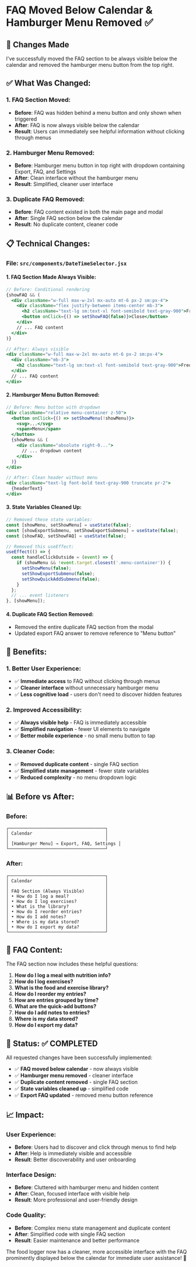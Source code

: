 # FAQ Moved Below Calendar & Hamburger Menu Removed ✅

## 🎉 **Changes Made**

I've successfully moved the FAQ section to be always visible below the calendar and removed the hamburger menu button from the top right.

## ✅ **What Was Changed:**

### **1. FAQ Section Moved:**
- **Before**: FAQ was hidden behind a menu button and only shown when triggered
- **After**: FAQ is now always visible below the calendar
- **Result**: Users can immediately see helpful information without clicking through menus

### **2. Hamburger Menu Removed:**
- **Before**: Hamburger menu button in top right with dropdown containing Export, FAQ, and Settings
- **After**: Clean interface without the hamburger menu
- **Result**: Simplified, cleaner user interface

### **3. Duplicate FAQ Removed:**
- **Before**: FAQ content existed in both the main page and modal
- **After**: Single FAQ section below the calendar
- **Result**: No duplicate content, cleaner code

## 📋 **Technical Changes:**

### **File: `src/components/DateTimeSelector.jsx`**

#### **1. FAQ Section Made Always Visible:**
```jsx
// Before: Conditional rendering
{showFAQ && (
  <div className="w-full max-w-2xl mx-auto mt-6 px-2 sm:px-4">
    <div className="flex justify-between items-center mb-3">
      <h2 className="text-lg sm:text-xl font-semibold text-gray-900">Frequent Questions</h2>
      <button onClick={() => setShowFAQ(false)}>Close</button>
    </div>
    // ... FAQ content
  </div>
)}

// After: Always visible
<div className="w-full max-w-2xl mx-auto mt-6 px-2 sm:px-4">
  <div className="mb-3">
    <h2 className="text-lg sm:text-xl font-semibold text-gray-900">Frequent Questions</h2>
  </div>
  // ... FAQ content
</div>
```

#### **2. Hamburger Menu Button Removed:**
```jsx
// Before: Menu button with dropdown
<div className="relative menu-container z-50">
  <button onClick={() => setShowMenu(!showMenu)}>
    <svg>...</svg>
    <span>Menu</span>
  </button>
  {showMenu && (
    <div className="absolute right-0...">
      // ... dropdown content
    </div>
  )}
</div>

// After: Clean header without menu
<div className="text-lg font-bold text-gray-900 truncate pr-2">
  {headerText}
</div>
```

#### **3. State Variables Cleaned Up:**
```jsx
// Removed these state variables:
const [showMenu, setShowMenu] = useState(false);
const [showExportSubmenu, setShowExportSubmenu] = useState(false);
const [showFAQ, setShowFAQ] = useState(false);

// Removed this useEffect:
useEffect(() => {
  const handleClickOutside = (event) => {
    if (showMenu && !event.target.closest('.menu-container')) {
      setShowMenu(false);
      setShowExportSubmenu(false);
      setShowQuickAddSubmenu(false);
    }
  };
  // ... event listeners
}, [showMenu]);
```

#### **4. Duplicate FAQ Section Removed:**
- Removed the entire duplicate FAQ section from the modal
- Updated export FAQ answer to remove reference to "Menu button"

## 🎯 **Benefits:**

### **1. Better User Experience:**
- ✅ **Immediate access** to FAQ without clicking through menus
- ✅ **Cleaner interface** without unnecessary hamburger menu
- ✅ **Less cognitive load** - users don't need to discover hidden features

### **2. Improved Accessibility:**
- ✅ **Always visible help** - FAQ is immediately accessible
- ✅ **Simplified navigation** - fewer UI elements to navigate
- ✅ **Better mobile experience** - no small menu button to tap

### **3. Cleaner Code:**
- ✅ **Removed duplicate content** - single FAQ section
- ✅ **Simplified state management** - fewer state variables
- ✅ **Reduced complexity** - no menu dropdown logic

## 📊 **Before vs After:**

### **Before:**
```
┌─────────────────────────────────────┐
│ Calendar                            │
│                                     │
│ [Hamburger Menu] → Export, FAQ, Settings │
└─────────────────────────────────────┘
```

### **After:**
```
┌─────────────────────────────────────┐
│ Calendar                            │
│                                     │
│ FAQ Section (Always Visible)        │
│ • How do I log a meal?              │
│ • How do I log exercises?           │
│ • What is the library?              │
│ • How do I reorder entries?         │
│ • How do I add notes?               │
│ • Where is my data stored?          │
│ • How do I export my data?          │
└─────────────────────────────────────┘
```

## 🔧 **FAQ Content:**

The FAQ section now includes these helpful questions:
1. **How do I log a meal with nutrition info?**
2. **How do I log exercises?**
3. **What is the food and exercise library?**
4. **How do I reorder my entries?**
5. **How are entries grouped by time?**
6. **What are the quick-add buttons?**
7. **How do I add notes to entries?**
8. **Where is my data stored?**
9. **How do I export my data?**

## 🚀 **Status: ✅ COMPLETED**

All requested changes have been successfully implemented:
- ✅ **FAQ moved below calendar** - now always visible
- ✅ **Hamburger menu removed** - cleaner interface
- ✅ **Duplicate content removed** - single FAQ section
- ✅ **State variables cleaned up** - simplified code
- ✅ **Export FAQ updated** - removed menu button reference

## 📈 **Impact:**

### **User Experience:**
- **Before**: Users had to discover and click through menus to find help
- **After**: Help is immediately visible and accessible
- **Result**: Better discoverability and user onboarding

### **Interface Design:**
- **Before**: Cluttered with hamburger menu and hidden content
- **After**: Clean, focused interface with visible help
- **Result**: More professional and user-friendly design

### **Code Quality:**
- **Before**: Complex menu state management and duplicate content
- **After**: Simplified code with single FAQ section
- **Result**: Easier maintenance and better performance

The food logger now has a cleaner, more accessible interface with the FAQ prominently displayed below the calendar for immediate user assistance! 🎉











